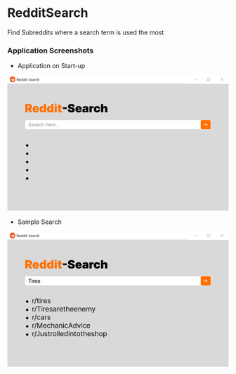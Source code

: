 # RedditSearch
Find Subreddits where a search term is used the most


### Application Screenshots

- Application on Start-up

![Application on start-up](RedditSearch_Before.png) <br />

- Sample Search

![Searched for Tires](RedditSearch_After.png) <br />
